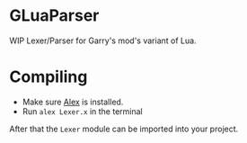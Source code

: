 GLuaParser
==========

WIP Lexer/Parser for Garry's mod's variant of Lua.

# Compiling

- Make sure [Alex](http://www.haskell.org/alex/) is installed.
- Run `alex Lexer.x` in the terminal

After that the `Lexer` module can be imported into your project.

